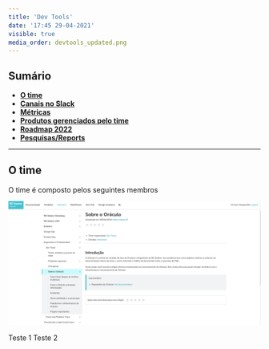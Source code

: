 ```yaml
---
title: 'Dev Tools'
date: '17:45 29-04-2021'
visible: true
media_order: devtools_updated.png
---
```


## Sumário

*   [**O time**](https://oraculo.rdstation.com.br/estrutura/times/enablers/dev-tools#o-time)
*   [**Canais no Slack**](https://oraculo.rdstation.com.br/estrutura/times/enablers/dev-tools#canais-no-slack)
*   [**Métricas**](https://oraculo.rdstation.com.br/estrutura/times/enablers/dev-tools#metricas)
*   [**Produtos gerenciados pelo time**](https://oraculo.rdstation.com.br/estrutura/times/enablers/dev-tools#produtos-gerenciados-pelo)
*   [**Roadmap 2022**](https://oraculo.rdstation.com.br/estrutura/times/enablers/dev-tools#roadmap-2022)
*   [**Pesquisas/Reports**](https://oraculo.rdstation.com.br/estrutura/times/enablers/dev-tools#pesquisas-reports)

---

## O time

O time é composto pelos seguintes membros

![](navbar4.png)

Teste 1
Teste 2
